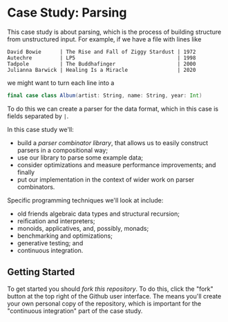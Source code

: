 # Case Study: Parsing

This case study is about parsing, which is the process of building structure from unstructured input. For example, if we have a file with lines like

```
David Bowie      | The Rise and Fall of Ziggy Stardust | 1972
Autechre         | LP5                                 | 1998
Tadpole          | The Buddhafinger                    | 2000
Julianna Barwick | Healing Is a Miracle                | 2020
```

we might want to turn each line into a

``` scala
final case class Album(artist: String, name: String, year: Int)
```

To do this we can create a parser for the data format, which in this case is fields separated by `|`.

In this case study we'll:

- build a *parser combinator library*, that allows us to easily construct parsers in a compositional way;
- use our library to parse some example data;
- consider optimizations and measure performance improvements; and finally
- put our implementation in the context of wider work on parser combinators.

Specific programming techniques we'll look at include:

- old friends algebraic data types and structural recursion;
- reification and interpreters;
- monoids, applicatives, and, possibly, monads;
- benchmarking and optimizations;
- generative testing; and
- continuous integration.


## Getting Started

To get started you should *fork this repository*. To do this, click the "fork" button at the top right of the Github user interface. The means you'll create your own personal copy of the repository, which is important for the "continuous integration" part of the case study.

